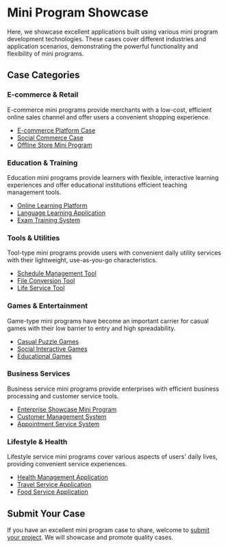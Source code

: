 # Mini Program Showcase

Here, we showcase excellent applications built using various mini program development technologies. These cases cover different industries and application scenarios, demonstrating the powerful functionality and flexibility of mini programs.

## Case Categories

### E-commerce & Retail

E-commerce mini programs provide merchants with a low-cost, efficient online sales channel and offer users a convenient shopping experience.

- [E-commerce Platform Case](/en/showcase/ecommerce/ecommerce-platform)
- [Social Commerce Case](/en/showcase/ecommerce/social-commerce)
- [Offline Store Mini Program](/en/showcase/ecommerce/offline-store)

### Education & Training

Education mini programs provide learners with flexible, interactive learning experiences and offer educational institutions efficient teaching management tools.

- [Online Learning Platform](/en/showcase/education/online-learning)
- [Language Learning Application](/en/showcase/education/language-learning)
- [Exam Training System](/en/showcase/education/exam-training)

### Tools & Utilities

Tool-type mini programs provide users with convenient daily utility services with their lightweight, use-as-you-go characteristics.

- [Schedule Management Tool](/en/showcase/tools/schedule-management)
- [File Conversion Tool](/en/showcase/tools/file-converter)
- [Life Service Tool](/en/showcase/tools/life-services)

### Games & Entertainment

Game-type mini programs have become an important carrier for casual games with their low barrier to entry and high spreadability.

- [Casual Puzzle Games](/en/showcase/games/casual-games)
- [Social Interactive Games](/en/showcase/games/social-games)
- [Educational Games](/en/showcase/games/educational-games)

### Business Services

Business service mini programs provide enterprises with efficient business processing and customer service tools.

- [Enterprise Showcase Mini Program](/en/showcase/business/company-profile)
- [Customer Management System](/en/showcase/business/crm-system)
- [Appointment Service System](/en/showcase/business/appointment-system)

### Lifestyle & Health

Lifestyle service mini programs cover various aspects of users' daily lives, providing convenient service experiences.

- [Health Management Application](/en/showcase/lifestyle/health-management)
- [Travel Service Application](/en/showcase/lifestyle/travel-service)
- [Food Service Application](/en/showcase/lifestyle/food-service)

## Submit Your Case

If you have an excellent mini program case to share, welcome to [submit your project](/en/community/submit-project). We will showcase and promote quality cases.